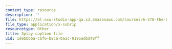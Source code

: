 ```yaml
---
content_type: resource
description: ''
file: https://ol-ocw-studio-app-qa.s3.amazonaws.com/courses/6-370-the-battlecode-programming-competition-january-iap-2013/1debbbbacbf6b8caba1c0195adbd48ff_tbsYFzmk_24.srt
file_type: application/x-subrip
resourcetype: Other
title: 3play caption file
uid: 1debbbba-cbf6-b8ca-ba1c-0195adbd48ff
---
```

